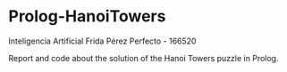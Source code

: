 # Prolog-HanoiTowers

Inteligencia Artificial
Frida Pérez Perfecto - 166520

Report and code about the solution of the Hanoi Towers puzzle in Prolog.
